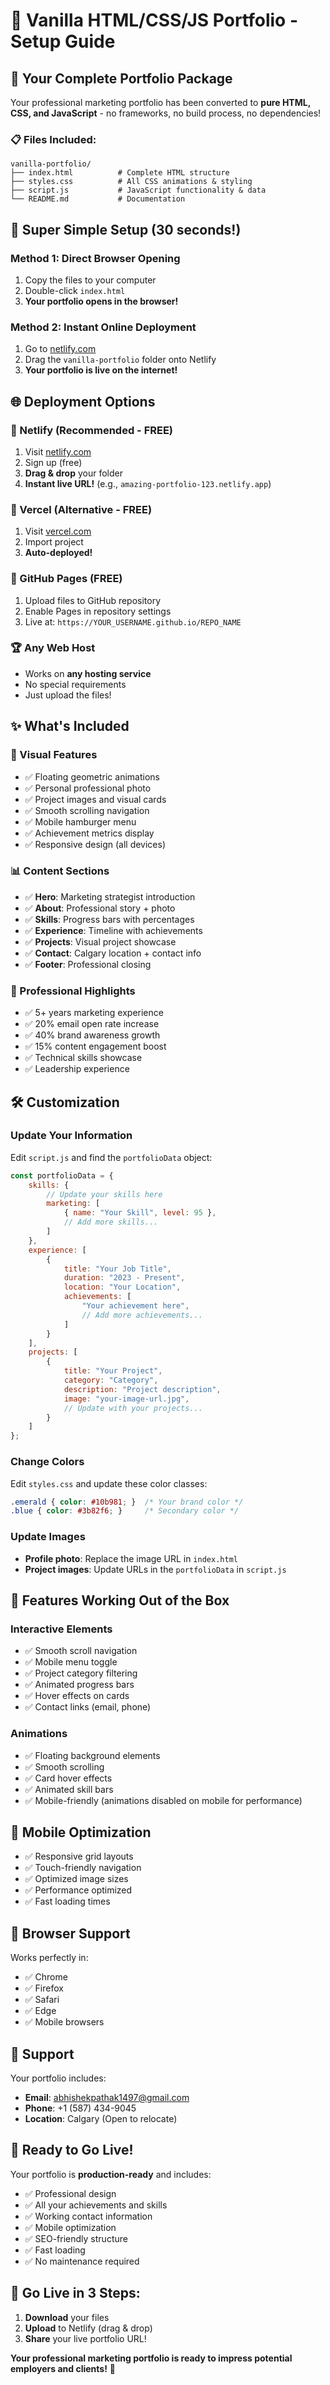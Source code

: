 # 🎉 Vanilla HTML/CSS/JS Portfolio - Setup Guide

## 📁 Your Complete Portfolio Package

Your professional marketing portfolio has been converted to **pure HTML, CSS, and JavaScript** - no frameworks, no build process, no dependencies!

### 📋 Files Included:
```
vanilla-portfolio/
├── index.html          # Complete HTML structure
├── styles.css          # All CSS animations & styling
├── script.js           # JavaScript functionality & data
└── README.md           # Documentation
```

## 🚀 **Super Simple Setup (30 seconds!)**

### **Method 1: Direct Browser Opening**
1. Copy the files to your computer
2. Double-click `index.html`
3. **Your portfolio opens in the browser!**

### **Method 2: Instant Online Deployment**
1. Go to [netlify.com](https://netlify.com)
2. Drag the `vanilla-portfolio` folder onto Netlify
3. **Your portfolio is live on the internet!**

## 🌐 **Deployment Options**

### **🥇 Netlify (Recommended - FREE)**
1. Visit [netlify.com](https://netlify.com)
2. Sign up (free)
3. **Drag & drop** your folder
4. **Instant live URL!** (e.g., `amazing-portfolio-123.netlify.app`)

### **🥈 Vercel (Alternative - FREE)**
1. Visit [vercel.com](https://vercel.com)
2. Import project
3. **Auto-deployed!**

### **🥉 GitHub Pages (FREE)**
1. Upload files to GitHub repository
2. Enable Pages in repository settings
3. Live at: `https://YOUR_USERNAME.github.io/REPO_NAME`

### **🏆 Any Web Host**
- Works on **any hosting service**
- No special requirements
- Just upload the files!

## ✨ **What's Included**

### **🎨 Visual Features**
- ✅ Floating geometric animations
- ✅ Personal professional photo
- ✅ Project images and visual cards
- ✅ Smooth scrolling navigation
- ✅ Mobile hamburger menu
- ✅ Achievement metrics display
- ✅ Responsive design (all devices)

### **📊 Content Sections**
- ✅ **Hero**: Marketing strategist introduction
- ✅ **About**: Professional story + photo
- ✅ **Skills**: Progress bars with percentages
- ✅ **Experience**: Timeline with achievements
- ✅ **Projects**: Visual project showcase
- ✅ **Contact**: Calgary location + contact info
- ✅ **Footer**: Professional closing

### **🎯 Professional Highlights**
- ✅ 5+ years marketing experience
- ✅ 20% email open rate increase
- ✅ 40% brand awareness growth
- ✅ 15% content engagement boost
- ✅ Technical skills showcase
- ✅ Leadership experience

## 🛠 **Customization**

### **Update Your Information**
Edit `script.js` and find the `portfolioData` object:

```javascript
const portfolioData = {
    skills: {
        // Update your skills here
        marketing: [
            { name: "Your Skill", level: 95 },
            // Add more skills...
        ]
    },
    experience: [
        {
            title: "Your Job Title",
            duration: "2023 - Present",
            location: "Your Location",
            achievements: [
                "Your achievement here",
                // Add more achievements...
            ]
        }
    ],
    projects: [
        {
            title: "Your Project",
            category: "Category",
            description: "Project description",
            image: "your-image-url.jpg",
            // Update with your projects...
        }
    ]
};
```

### **Change Colors**
Edit `styles.css` and update these color classes:
```css
.emerald { color: #10b981; }  /* Your brand color */
.blue { color: #3b82f6; }     /* Secondary color */
```

### **Update Images**
- **Profile photo**: Replace the image URL in `index.html`
- **Project images**: Update URLs in the `portfolioData` in `script.js`

## 🎯 **Features Working Out of the Box**

### **Interactive Elements**
- ✅ Smooth scroll navigation
- ✅ Mobile menu toggle
- ✅ Project category filtering
- ✅ Animated progress bars
- ✅ Hover effects on cards
- ✅ Contact links (email, phone)

### **Animations**
- ✅ Floating background elements
- ✅ Smooth scrolling
- ✅ Card hover effects
- ✅ Animated skill bars
- ✅ Mobile-friendly (animations disabled on mobile for performance)

## 📱 **Mobile Optimization**

- ✅ Responsive grid layouts
- ✅ Touch-friendly navigation
- ✅ Optimized image sizes
- ✅ Performance optimized
- ✅ Fast loading times

## 🔧 **Browser Support**

Works perfectly in:
- ✅ Chrome
- ✅ Firefox  
- ✅ Safari
- ✅ Edge
- ✅ Mobile browsers

## 📧 **Support**

Your portfolio includes:
- **Email**: abhishekpathak1497@gmail.com
- **Phone**: +1 (587) 434-9045  
- **Location**: Calgary (Open to relocate)

## 🎉 **Ready to Go Live!**

Your portfolio is **production-ready** and includes:
- ✅ Professional design
- ✅ All your achievements and skills
- ✅ Working contact information
- ✅ Mobile optimization
- ✅ SEO-friendly structure
- ✅ Fast loading
- ✅ No maintenance required

## 🚀 **Go Live in 3 Steps:**

1. **Download** your files
2. **Upload** to Netlify (drag & drop)
3. **Share** your live portfolio URL!

**Your professional marketing portfolio is ready to impress potential employers and clients!** 🎯